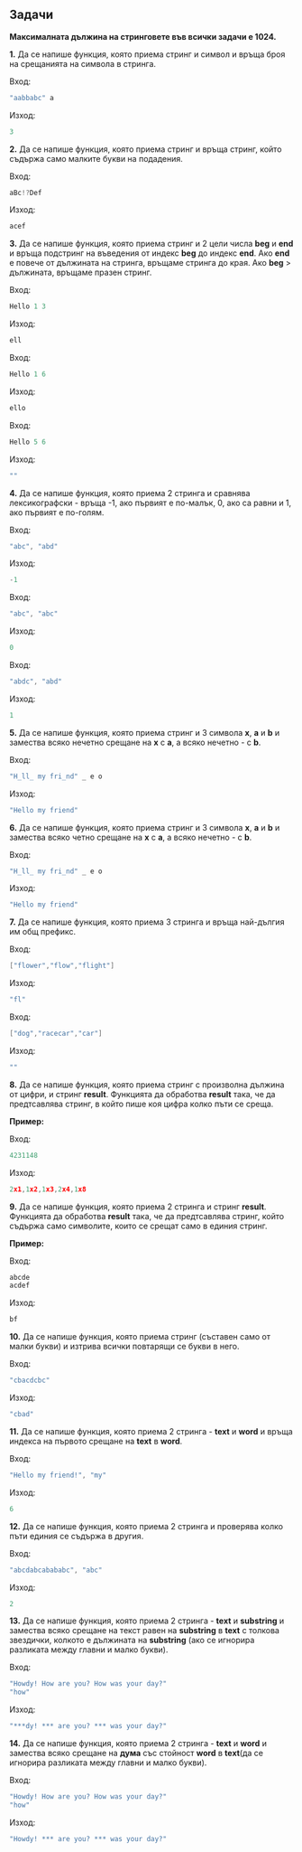 

## Задачи

**Максималната дължина на стринговете във всички задачи е 1024.**

**1.** Да се напише функция, която приема стринг и символ и връща броя на срещанията на символа в стринга.<br />

Вход: 
```c++
"aabbabc" a
```
Изход: 
```c++
3
```

**2.** Да се напише функция, която приема стринг и връща стринг, който съдържа само малките букви на подадения. <br />

Вход: 
```c++
aBc!?Def
```
Изход:
```c++
acef
```

**3.** Да се напише функция, която приема стринг и 2 цели числа **beg** и **end** и връща подстринг на въведения от индекс **beg** до индекс **end**. Ако **end** е повече от дължината на стринга, връщаме стринга до края. Ако **beg** > дължината, връщаме празен стринг.<br />

Вход: 
```c++
Hello 1 3
```
Изход: 
```c++
ell
```
Вход: 
```c++
Hello 1 6
```
Изход: 
```c++
ello
```

Вход:
```c++
Hello 5 6
```
Изход:
```c++
""
```

**4.** Да се напише функция, която приема 2 стринга и сравнява лексикографски - връща -1, ако първият е по-малък, 0, ако са равни и 1, ако първият е по-голям.<br />

Вход:
```c++
"abc", "abd"
```
Изход: 
```c++
-1
```
Вход: 
```c++
"abc", "abc"
```
Изход: 
```c++
0
```
Вход: 
```c++
"abdc", "abd"
```
Изход:
```c++
1
```
**5.** Да се напише функция, която приема стринг и 3 символа **x**, **a** и **b** и замества всяко нечетно срещане на **x** с **a**, а всяко нечетно - с **b**.<br />

Вход: 
```c++
"H_ll_ my fri_nd" _ e o
```
Изход: 
```c++
"Hello my friend"
```

**6.** Да се напише функция, която приема стринг и 3 символа **x**, **a** и **b** и замества всяко четно срещане на **x** с **a**, а всяко нечетно - с **b**.<br />

Вход: 
```c++
"H_ll_ my fri_nd" _ e o
```
Изход:
```c++
"Hello my friend"
```

**7.**  Да се напише функция, която приема 3 стринга и връща най-дългия им общ префикс.<br />

Вход:
```c++
["flower","flow","flight"]
```
Изход: 
```c++
"fl"
```

Вход: 
```c++
["dog","racecar","car"]
```
Изход:
```c++
""
```

**8.** Да се напише функция, която приема стринг с произволна дължина от цифри, и стринг **result**. Функцията да обработва **result** така, че да предтсавлява стринг, в който пише коя цифра колко пъти се среща.

**Пример:**

Вход:
```c++
4231148
```
Изход:
```c++
2x1,1x2,1x3,2x4,1x8
```

**9.** Да се напише функция, която приема 2 стринга и стринг **result**. Функцията да обработва **result** така, че да предтсавлява стринг, който съдържа само символите, които се срещат само в единия стринг.

**Пример:**

Вход:
```c++
abcde
acdef
```

Изход:
```c++
bf
```

**10.** Да се напише функция, която приема стринг (съставен само от малки букви) и изтрива всички повтарящи се букви в него.<br />

Вход: 
```c++
"cbacdcbc"
```
Изход: 
```c++
"cbad"
```
**11.** Да се напише функция, която приема 2 стринга - **text** и **word** и връща индекса на първото срещане на **text**  в **word**.<br />

Вход: 
```c++
"Hello my friend!", "my"
```
Изход: 
```c++
6
```
**12.** Да се напише функция, която приема 2 стринга и проверява колко пъти единия се съдържа в другия.<br />

Вход: 
```c++
"abcdabcabababc", "abc"
```
Изход: 
```c++
2
```

**13.** Да се напише функция, която приема 2 стринга - **text** и **substring** и замества всяко срещане на текст равен на **substring** в **text** с толкова звездички, колкото е дължината на  **substring** (ако се игнорира разликата между главни и малко букви).<br />

Вход: 
```c++
"Howdy! How are you? How was your day?"
"how"
```
Изход:
```c++
"***dy! *** are you? *** was your day?"
```

**14.** Да се напише функция, която приема 2 стринга - **text** и **word** и замества всяко срещане на **дума** със стойност **word** в **text**(да се игнорира разликата между главни и малко букви).<br />

Вход:
```c++
"Howdy! How are you? How was your day?"
"how"
```
Изход: 
```c++
"Howdy! *** are you? *** was your day?"
```
